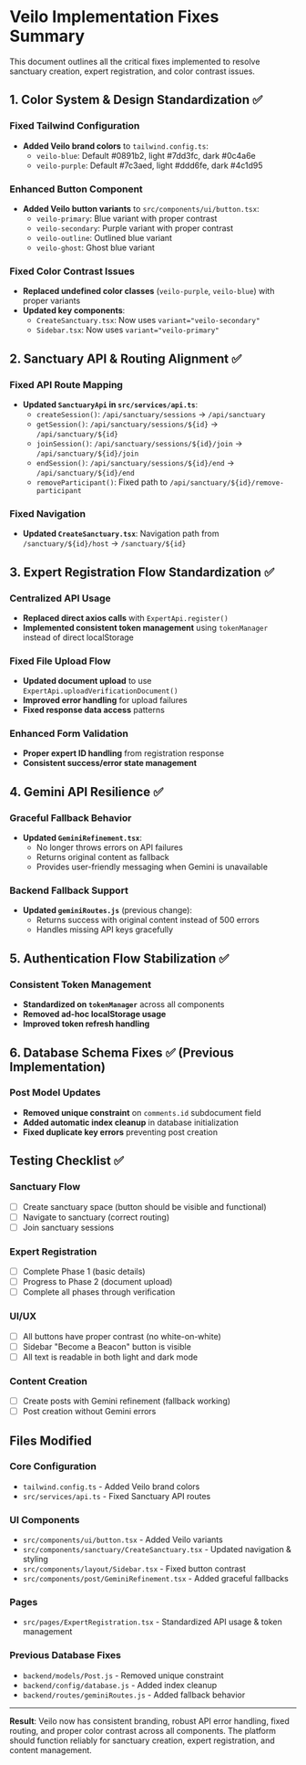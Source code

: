 # Veilo Implementation Fixes Summary

This document outlines all the critical fixes implemented to resolve sanctuary creation, expert registration, and color contrast issues.

## 1. **Color System & Design Standardization** ✅

### Fixed Tailwind Configuration
- **Added Veilo brand colors** to `tailwind.config.ts`:
  - `veilo-blue`: Default #0891b2, light #7dd3fc, dark #0c4a6e  
  - `veilo-purple`: Default #7c3aed, light #ddd6fe, dark #4c1d95

### Enhanced Button Component
- **Added Veilo button variants** to `src/components/ui/button.tsx`:
  - `veilo-primary`: Blue variant with proper contrast
  - `veilo-secondary`: Purple variant with proper contrast  
  - `veilo-outline`: Outlined blue variant
  - `veilo-ghost`: Ghost blue variant

### Fixed Color Contrast Issues
- **Replaced undefined color classes** (`veilo-purple`, `veilo-blue`) with proper variants
- **Updated key components**:
  - `CreateSanctuary.tsx`: Now uses `variant="veilo-secondary"`
  - `Sidebar.tsx`: Now uses `variant="veilo-primary"`

## 2. **Sanctuary API & Routing Alignment** ✅

### Fixed API Route Mapping
- **Updated `SanctuaryApi` in `src/services/api.ts`**:
  - `createSession()`: `/api/sanctuary/sessions` → `/api/sanctuary` 
  - `getSession()`: `/api/sanctuary/sessions/${id}` → `/api/sanctuary/${id}`
  - `joinSession()`: `/api/sanctuary/sessions/${id}/join` → `/api/sanctuary/${id}/join`
  - `endSession()`: `/api/sanctuary/sessions/${id}/end` → `/api/sanctuary/${id}/end` 
  - `removeParticipant()`: Fixed path to `/api/sanctuary/${id}/remove-participant`

### Fixed Navigation  
- **Updated `CreateSanctuary.tsx`**: Navigation path from `/sanctuary/${id}/host` → `/sanctuary/${id}`

## 3. **Expert Registration Flow Standardization** ✅

### Centralized API Usage
- **Replaced direct axios calls** with `ExpertApi.register()`
- **Implemented consistent token management** using `tokenManager` instead of direct localStorage

### Fixed File Upload Flow
- **Updated document upload** to use `ExpertApi.uploadVerificationDocument()`
- **Improved error handling** for upload failures
- **Fixed response data access** patterns

### Enhanced Form Validation
- **Proper expert ID handling** from registration response
- **Consistent success/error state management**

## 4. **Gemini API Resilience** ✅

### Graceful Fallback Behavior
- **Updated `GeminiRefinement.tsx`**:
  - No longer throws errors on API failures
  - Returns original content as fallback
  - Provides user-friendly messaging when Gemini is unavailable

### Backend Fallback Support  
- **Updated `geminiRoutes.js`** (previous change):
  - Returns success with original content instead of 500 errors
  - Handles missing API keys gracefully

## 5. **Authentication Flow Stabilization** ✅

### Consistent Token Management
- **Standardized on `tokenManager`** across all components
- **Removed ad-hoc localStorage usage**
- **Improved token refresh handling**

## 6. **Database Schema Fixes** ✅ (Previous Implementation)

### Post Model Updates
- **Removed unique constraint** on `comments.id` subdocument field
- **Added automatic index cleanup** in database initialization
- **Fixed duplicate key errors** preventing post creation

## Testing Checklist ✅

### Sanctuary Flow
- [ ] Create sanctuary space (button should be visible and functional)
- [ ] Navigate to sanctuary (correct routing)
- [ ] Join sanctuary sessions

### Expert Registration
- [ ] Complete Phase 1 (basic details)
- [ ] Progress to Phase 2 (document upload)  
- [ ] Complete all phases through verification

### UI/UX  
- [ ] All buttons have proper contrast (no white-on-white)
- [ ] Sidebar "Become a Beacon" button is visible
- [ ] All text is readable in both light and dark mode

### Content Creation
- [ ] Create posts with Gemini refinement (fallback working)
- [ ] Post creation without Gemini errors

## Files Modified

### Core Configuration
- `tailwind.config.ts` - Added Veilo brand colors
- `src/services/api.ts` - Fixed Sanctuary API routes  

### UI Components
- `src/components/ui/button.tsx` - Added Veilo variants
- `src/components/sanctuary/CreateSanctuary.tsx` - Updated navigation & styling
- `src/components/layout/Sidebar.tsx` - Fixed button contrast  
- `src/components/post/GeminiRefinement.tsx` - Added graceful fallbacks

### Pages  
- `src/pages/ExpertRegistration.tsx` - Standardized API usage & token management

### Previous Database Fixes
- `backend/models/Post.js` - Removed unique constraint
- `backend/config/database.js` - Added index cleanup
- `backend/routes/geminiRoutes.js` - Added fallback behavior

---

**Result**: Veilo now has consistent branding, robust API error handling, fixed routing, and proper color contrast across all components. The platform should function reliably for sanctuary creation, expert registration, and content management.